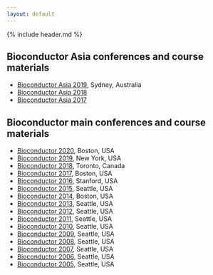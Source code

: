 ```yaml
---
layout: default
---
```


{% include header.md %}

## Bioconductor Asia conferences and course materials
- [Bioconductor Asia 2019](https://bioconductor.github.io/BiocAsia/), Sydney, Australia
- [Bioconductor Asia 2018]()
- [Bioconductor Asia 2017]() 

## Bioconductor main conferences and course materials

- [Bioconductor 2020](https://bioc2020.bioconductor.org/), Boston, USA
- [Bioconductor 2019](https://bioc2019.bioconductor.org/), New York, USA
- [Bioconductor 2018](https://bioc2018.bioconductor.org/), Toronto, Canada
- [Bioconductor 2017](https://bioconductor.org/help/course-materials/2017/BioC2017/), Boston, USA
- [Bioconductor 2016](https://bioconductor.org/help/course-materials/2016/BioC2016/), Stanford, USA
- [Bioconductor 2015](https://bioconductor.org/help/course-materials/2015/BioC2015/), Seattle, USA
- [Bioconductor 2014](https://bioconductor.org/help/course-materials/2014/BioC2014/), Boston, USA
- [Bioconductor 2013](https://bioconductor.org/help/course-materials/2013/BioC2013/), Seattle, USA
- [Bioconductor 2012](https://bioconductor.org/help/course-materials/2012/BioC2012/), Seattle, USA
- [Bioconductor 2011](https://bioconductor.org/help/course-materials/2011/BioC2011/), Seattle, USA
- [Bioconductor 2010](https://bioconductor.org/help/course-materials/2010/BioC2010/), Seattle, USA
- [Bioconductor 2009](https://bioconductor.org/help/course-materials/2009/BioC2009/), Seattle, USA
- [Bioconductor 2008](https://bioconductor.org/help/course-materials/2008/BioC2008/), Seattle, USA
- [Bioconductor 2007](https://bioconductor.org/help/course-materials/2007/BioC2007/), Seattle, USA
- [Bioconductor 2006](https://bioconductor.org/help/course-materials/2006/BioC2006/), Seattle, USA
- [Bioconductor 2005](https://bioconductor.org/help/course-materials/2005/BioC2005/), Seattle, USA
